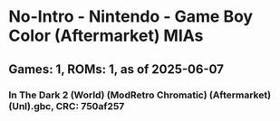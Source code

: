 # No-Intro - Nintendo - Game Boy Color (Aftermarket) MIAs
## Games: 1, ROMs: 1, as of 2025-06-07

### In The Dark 2 (World) (ModRetro Chromatic) (Aftermarket) (Unl).gbc, CRC: 750af257
